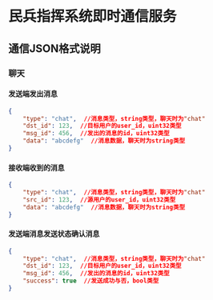 # 民兵指挥系统即时通信服务


## 通信JSON格式说明

### 聊天

#### 发送端发出消息

```json
{
    "type": "chat",  //消息类型，string类型，聊天时为"chat"
    "dst_id": 123,  //目标用户的user_id，uint32类型
    "msg_id": 456,  //发出的消息的id，uint32类型
    "data": "abcdefg"  //消息数据，聊天时为string类型
}
```

#### 接收端收到的消息

```json
{
    "type": "chat",  //消息类型，string类型，聊天时为"chat"
    "src_id": 123,  //源用户的user_id，uint32类型
    "data": "abcdefg"  //消息数据，聊天时为string类型
}
```

#### 发送端消息发送状态确认消息

```json
{
    "type": "chat",  //消息类型，string类型，聊天时为"chat"
    "dst_id": 123,  //目标用户的user_id，uint32类型
    "msg_id": 456,  //发出的消息的id，uint32类型
    "success": true  //发送成功与否，bool类型
}
```